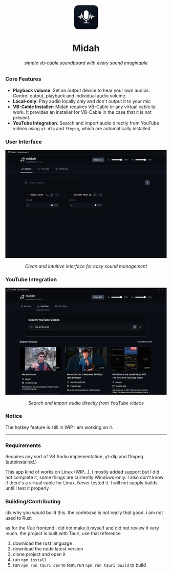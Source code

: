 <div align="center"><img src="static/logo.png" height=75 alt="Midah Soundboard, VB-Cable Soundboard, Audio Soundboard, Virtual Audio Device, Sound Effects"/></div>
<h1 align="center">Midah</h1>
<h6 align="center">simple vb-cable soundboard with every sound imaginable</h6>
<div align="center">
  <p></p>
</div>

### Core Features

- **Playback volume**: Set an output device to hear your own audios. Control output, playback and individual audio volume.
- **Local-only**: Play audio locally only and don't output it to your mic
- **VB-Cable Installer**: Midah requires VB-Cable or any virtual cable to work. It provides an installer for VB-Cable in the case that it is not present.
- **YouTube Integration**: Search and import audio directly from YouTube videos using `yt-dlp` and `ffmpeg`, which are automatically installed.

### User Interface

<div align="center">
  <img src="static/main.png" alt="Midah Main Interface" width="600"/>
  <p><em>Clean and intuitive interface for easy sound management</em></p>
</div>

### YouTube Integration

<div align="center">
  <img src="static/yt.png" alt="YouTube Search Integration" width="600"/>
  <p><em>Search and import audio directly from YouTube videos</em></p>
</div>

### Notice
The hotkey feature is still in WIP I am working on it.

---


### Requirements
Requires any sort of VB Audio implementation, yt-dlp and ffmpeg (autoinstalled.)

This app kind of works on Linux (WIP...), I mostly added support but I did not complete it, some things are currently Windows-only. I also don't know if there's a virtual cable for Linux. Never tested it. I will not supply builds until I test it properly

### Building/Contributing
idk why you would build this. the codebase is not really that good. i am not used to Rust

as for the Vue frontend i did not make it myself and did not review it very much. the project is built with Tauri, use that reference
1. download the rust language
2. download the node latest version
3. clone project and open it
4. run `npm install`
5. run `npm run tauri dev` to test, run `npm run tauri build` to build
   